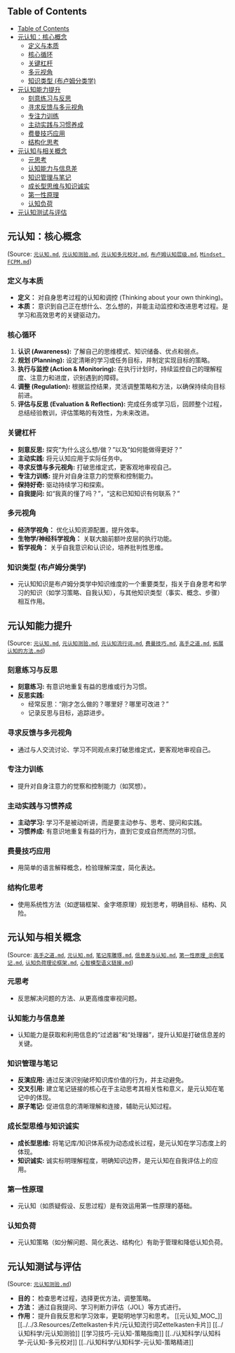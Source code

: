 ## Table of Contents

- [Table of Contents](#table-of-contents)
- [元认知：核心概念](#元认知核心概念)
  - [定义与本质](#定义与本质)
  - [核心循环](#核心循环)
  - [关键杠杆](#关键杠杆)
  - [多元视角](#多元视角)
  - [知识类型 (布卢姆分类学)](#知识类型-布卢姆分类学)
- [元认知能力提升](#元认知能力提升)
  - [刻意练习与反思](#刻意练习与反思)
  - [寻求反馈与多元视角](#寻求反馈与多元视角)
  - [专注力训练](#专注力训练)
  - [主动实践与习惯养成](#主动实践与习惯养成)
  - [费曼技巧应用](#费曼技巧应用)
  - [结构化思考](#结构化思考)
- [元认知与相关概念](#元认知与相关概念)
  - [元思考](#元思考)
  - [认知能力与信息差](#认知能力与信息差)
  - [知识管理与笔记](#知识管理与笔记)
  - [成长型思维与知识诚实](#成长型思维与知识诚实)
  - [第一性原理](#第一性原理)
  - [认知负荷](#认知负荷)
- [元认知测试与评估](#元认知测试与评估)

## 元认知：核心概念

(Source: [`元认知.md`](../认知科学/认知科学-元认知-策略精进.md), [`元认知测验.md`](../认知科学/元认知测验.md), [`元认知多元校对.md`](../认知科学/认知科学-元认知-多元校对.md), [`布卢姆认知层级.md`](../认知科学/教育学-布卢姆认知层级-体系解读.md), [`Mindset FCPM.md`](Mindset%20FCPM.md))

### 定义与本质

- **定义：** 对自身思考过程的认知和调控 (Thinking about your own thinking)。
- **本质：** 意识到自己正在想什么、怎么想的，并能主动监控和改进思考过程。是学习和高效思考的关键驱动力。

### 核心循环

1. **认识 (Awareness):** 了解自己的思维模式、知识储备、优点和弱点。
2. **规划 (Planning):** 设定清晰的学习或任务目标，并制定实现目标的策略。
3. **执行与监控 (Action & Monitoring):** 在执行计划时，持续监控自己的理解程度、注意力和进度，识别遇到的障碍。
4. **调整 (Regulation):** 根据监控结果，灵活调整策略和方法，以确保持续向目标前进。
5. **评估与反思 (Evaluation & Reflection):** 完成任务或学习后，回顾整个过程，总结经验教训，评估策略的有效性，为未来改进。

### 关键杠杆

- **刻意反思:** 探究“为什么这么想/做？”以及“如何能做得更好？”
- **主动实践:** 将元认知应用于实际任务中。
- **寻求反馈与多元视角:** 打破思维定式，更客观地审视自己。
- **专注力训练:** 提升对自身注意力的觉察和控制能力。
- **保持好奇:** 驱动持续学习和探索。
- **自我提问:** 如“我真的懂了吗？”，“这和已知知识有何联系？”

### 多元视角

- **经济学视角：** 优化认知资源配置，提升效率。
- **生物学/神经科学视角：** 关联大脑前额叶皮层的执行功能。
- **哲学视角：** 关乎自我意识和认识论，培养批判性思维。

### 知识类型 (布卢姆分类学)

- 元认知知识是布卢姆分类学中知识维度的一个重要类型，指关于自身思考和学习的知识（如学习策略、自我认知），与其他知识类型（事实、概念、步骤）相互作用。

## 元认知能力提升

(Source: [`元认知.md`](../认知科学/认知科学-元认知-策略精进.md), [`元认知测验.md`](../认知科学/元认知测验.md), [`元认知流行词.md`](学习技巧-元认知-策略指南.md), [`费曼技巧.md`](assets/费曼技巧.md), [`高手之道.md`](../认知科学/领导力-高效沟通-解决问题之道.md), [`拓展认知的方法.md`](../认知科学/拓展认知的方法.md))

### 刻意练习与反思

- **刻意练习:** 有意识地重复有益的思维或行为习惯。
- **反思实践:**
  - 经常反思：“刚才怎么做的？哪里好？哪里可改进？”
  - 记录反思与目标，追踪进步。

### 寻求反馈与多元视角

- 通过与人交流讨论、学习不同观点来打破思维定式，更客观地审视自己。

### 专注力训练

- 提升对自身注意力的觉察和控制能力（如冥想）。

### 主动实践与习惯养成

- **主动学习:** 学习不是被动听讲，而是要主动参与、思考、提问和实践。
- **习惯养成:** 有意识地重复有益的行为，直到它变成自然而然的习惯。

### 费曼技巧应用

- 用简单的语言解释概念，检验理解深度，简化表达。

### 结构化思考

- 使用系统性方法（如逻辑框架、金字塔原理）规划思考，明确目标、结构、风险。

## 元认知与相关概念

(Source: [`高手之道.md`](../认知科学/领导力-高效沟通-解决问题之道.md), [`元认知.md`](../认知科学/认知科学-元认知-策略精进.md), [`笔记库雕琢.md`](../认知科学/知识管理-笔记库雕琢-实战指南.md), [`信息差与认知.md`](../认知科学/认知科学-信息差与认知-本质分析.md), [`第一性原理_示例笔记.md`](../../4.Archives/思维模型-第一性原理_示例笔记-核心解析.md), [`认知负荷理论框架.md`](认知科学-认知负荷理论.md), [`心智模型语义链接.md`](../认知科学/心智模型语义链接.md))

### 元思考

- 反思解决问题的方法、从更高维度审视问题。

### 认知能力与信息差

- 认知能力是获取和利用信息的“过滤器”和“处理器”，提升认知是打破信息差的关键。

### 知识管理与笔记

- **反演应用:** 通过反演识别破坏知识库价值的行为，并主动避免。
- **交叉引用:** 建立笔记链接的核心在于主动思考其相关性和意义，是元认知在笔记中的体现。
- **原子笔记:** 促进信息的清晰理解和连接，辅助元认知过程。

### 成长型思维与知识诚实

- **成长型思维:** 将笔记库/知识体系视为动态成长过程，是元认知在学习态度上的体现。
- **知识诚实:** 诚实标明理解程度，明确知识边界，是元认知在自我评估上的应用。

### 第一性原理

- 元认知（如质疑假设、反思过程）是有效运用第一性原理的基础。

### 认知负荷

- 元认知策略（如分解问题、简化表达、结构化）有助于管理和降低认知负荷。

## 元认知测试与评估

(Source: [`元认知测验.md`](../认知科学/元认知测验.md))

- **目的：** 检查思考过程，选择更优方法，调整策略。
- **方法：** 通过自我提问、学习判断力评估（JOL）等方式进行。
- **作用：** 提升自我反思和学习效率，更聪明地学习和思考。
[[元认知_MOC_]]
[[../../3.Resources/Zettelkasten卡片/元认知流行词Zettelkasten卡片]]
[[../认知科学/元认知测验]]
[[学习技巧-元认知-策略指南]]
[[../认知科学/认知科学-元认知-多元校对]]
[[../认知科学/认知科学-元认知-策略精进]]